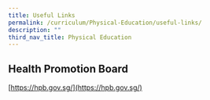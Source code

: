 ```yaml
---
title: Useful Links
permalink: /curriculum/Physical-Education/useful-links/
description: ""
third_nav_title: Physical Education
---
```

## Health Promotion Board


[https://hpb.gov.sg/](https://hpb.gov.sg/)